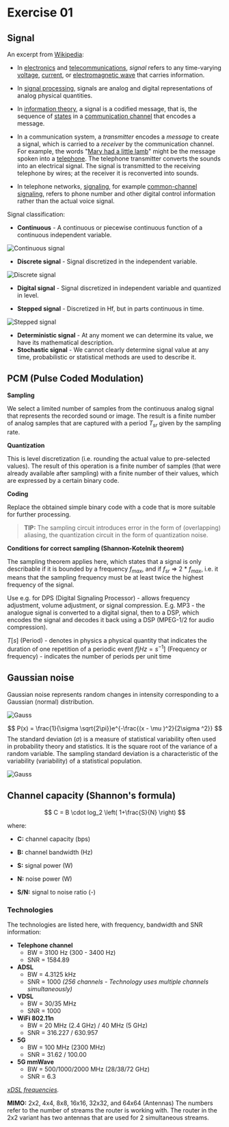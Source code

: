 # Exercise 01

## Signal

An excerpt from [Wikipedia](https://en.wikipedia.org/wiki/Signal):

- In [electronics](https://en.wikipedia.org/wiki/Electronics) and [telecommunications](https://en.wikipedia.org/wiki/Telecommunications), *signal* refers to any time-varying [voltage](https://en.wikipedia.org/wiki/Voltage), [current](https://en.wikipedia.org/wiki/Electric_current), or [electromagnetic wave](https://en.wikipedia.org/wiki/Electromagnetic_wave) that carries information.

- In [signal processing](https://en.wikipedia.org/wiki/Signal_processing), signals are analog and digital representations of analog physical quantities.
- In [information theory](https://en.wikipedia.org/wiki/Information_theory), a signal is a codified message, that is, the sequence of [states](https://en.wikipedia.org/wiki/State_variable) in a [communication channel](https://en.wikipedia.org/wiki/Communication_channel) that encodes a message.
- In a communication system, a *transmitter* encodes a *message* to create a signal, which is carried to a *receiver* by the communication channel.  For example, the words "[Mary had a little lamb](https://en.wikipedia.org/wiki/Mary_had_a_little_lamb)" might be the message spoken into a [telephone](https://en.wikipedia.org/wiki/Telephone). The telephone transmitter converts the sounds into an electrical  signal. The signal is transmitted to the receiving telephone by wires;  at the receiver it is reconverted into sounds.
- In telephone networks, [signaling](https://en.wikipedia.org/wiki/Signaling_(telecommunications)), for example [common-channel signaling](https://en.wikipedia.org/wiki/Common-channel_signaling), refers to phone number and other digital control information rather than the actual voice signal.

Signal classification:
- **Continuous** - A continuous or piecewise continuous function of a continuous independent variable.

![Continuous signal](https://imgur.com/IX3VfGg.png)

- **Discrete signal** - Signal discretized in the independent variable.

![Discrete signal](https://imgur.com/fWq6mwa.png)
      
- **Digital signal** - Signal discretized in independent variable and quantized in level.
  
- **Stepped signal** - Discretized in Hf, but in parts continuous in time.

![Stepped signal](https://imgur.com/ByPML2f.png)


- **Deterministic signal** - At any moment we can determine its value, we have its mathematical description.
- **Stochastic signal** - We cannot clearly determine signal value at any time, probabilistic or statistical methods are used to describe it.

## PCM (Pulse Coded Modulation)

**Sampling** 

We select a limited number of samples from the continuous analog signal that represents the recorded sound or image. 
The result is a finite number of analog samples that are captured with a period $T_{sr}$ given by the sampling rate.

**Quantization**

This is level discretization (i.e. rounding the actual value to pre-selected values). 
The result of this operation is a finite number of samples (that were already available after sampling) with a finite number of their values, which are expressed by a certain binary code.

**Coding**

Replace the obtained simple binary code with a code that is more suitable for further processing.

> **TIP:** The sampling circuit introduces error in the form of (overlapping) aliasing, the quantization circuit in the form of quantization noise.

**Conditions for correct sampling (Shannon-Kotelnik theorem)**

The sampling theorem applies here, which states that a signal is only describable if it is bounded by a frequency $f_{max}$, and if $f_{sr}$ => 2 * $f_{max}$, i.e. it means that the sampling frequency must be at least twice the highest frequency of the signal.  

Use e.g. for DPS (Digital Signaling Processor) - allows frequency adjustment, volume adjustment, or signal compression. E.g. MP3 - the analogue signal is converted to a digital signal, then to a DSP, which encodes the signal and decodes it back using a DSP (MPEG-1/2 for audio compression).

$T[s]$ (Period) - denotes in physics a physical quantity that indicates the duration of one repetition of a periodic event
$f[Hz = s^{-1}]$ (Frequency or frequency) - indicates the number of periods per unit time

## Gaussian noise

Gaussian noise represents random changes in intensity corresponding to a Gaussian (normal) distribution.

![Gauss](https://imgur.com/tN6l2ad.png)

$$
P(x) = \frac{1}{\sigma \sqrt{2\pi}}e^{-\frac{(x - \mu )^2}{2\sigma ^2}}
$$
The standard deviation ($\sigma$) is a measure of statistical variability often used in probability theory and statistics. 
It is the square root of the variance of a random variable. The sampling standard deviation is a characteristic of the variability (variability) of a statistical population.

![Gauss](https://imgur.com/X1hUPFG.png)

## Channel capacity (Shannon's formula)

$$
C = B \cdot log_2 \left( 1+\frac{S}{N} \right)
$$

where:

- **C:** channel capacity (bps)
- **B:** channel bandwidth (Hz)
- **S:** signal power (W)

- **N:** noise power (W)

- **S/N:** signal to noise ratio (-)

### Technologies

The technologies are listed here, with frequency, bandwidth and SNR information:

- **Telephone channel**
    - BW = 3100 Hz  (300 - 3400 Hz)
    - SNR = 1584.89
- **ADSL**
    - BW = 4.3125 kHz
    - SNR = 1000 *(256 channels - Technology uses multiple channels simultaneously)*
- **VDSL**
    - BW = 30/35 MHz
    - SNR = 1000
- **WiFi 802.11n**
    - BW = 20 MHz (2.4 GHz) / 40 MHz (5 GHz)
    - SNR = 316.227 / 630.957
- **5G**
    - BW = 100 MHz (2300 MHz)
    - SNR = 31.62  / 100.00
- **5G mmWave**
    - BW = 500/1000/2000 MHz (28/38/72 GHz)
    - SNR = 6.3

*[xDSL frequencies](https://vi.wikipedia.org/wiki/VDSL#/media/T%E1%BA%ADp_tin:VDSL2_frequencies.png).*



**MIMO:** 2x2, 4x4, 8x8, 16x16, 32x32, and 64x64 (Antennas)
The numbers refer to the number of streams the router is working with. The router in the 2x2 variant has two antennas that are used for 2 simultaneous streams. 


